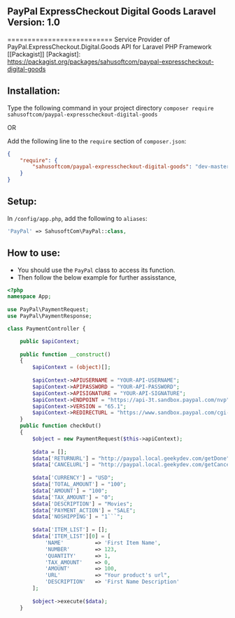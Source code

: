 ## PayPal ExpressCheckout Digital Goods Laravel Version: 1.0
==========================
Service Provider of PayPal.ExpressCheckout.Digital.Goods API for Laravel PHP Framework [[Packagist]]
[Packagist]: <https://packagist.org/packages/sahusoftcom/paypal-expresscheckout-digital-goods>

## Installation:

Type the following command in your project directory
`composer require sahusoftcom/paypal-expresscheckout-digital-goods`

OR

Add the following line to the `require` section of `composer.json`:
```json
{
    "require": {
        "sahusoftcom/paypal-expresscheckout-digital-goods": "dev-master"
    }
}
```

## Setup:

In `/config/app.php`, add the following to `aliases`:
  
```php
'PayPal' => SahusoftCom\PayPal::class,
```

## How to use:

* You should use the `PayPal` class to access its function.
* Then follow the below example for further assisstance, 

```php
<?php
namespace App;
 
use PayPal\PaymentRequest;
use PayPal\PaymentResponse;

class PaymentController {	

    public $apiContext;
    
	public function __construct()
	{
	    $apiContext = (object)[];
		
        $apiContext->APIUSERNAME = "YOUR-API-USERNAME";
        $apiContext->APIPASSWORD = "YOUR-API-PASSWORD";
        $apiContext->APISIGNATURE = "YOUR-API-SIGNATURE";
        $apiContext->ENDPOINT = "https://api-3t.sandbox.paypal.com/nvp";
        $apiContext->VERSION = "65.1";
        $apiContext->REDIRECTURL = "https://www.sandbox.paypal.com/cgi-bin/webscr?cmd=_express-checkout&token=";
	}
	public function checkOut()
	{
        $object = new PaymentRequest($this->apiContext);
    
        $data = [];
        $data['RETURNURL'] = "http://paypal.local.geekydev.com/getDone";
        $data['CANCELURL'] = "http://paypal.local.geekydev.com/getCancel";
    
        $data['CURRENCY'] = "USD";
        $data['TOTAL_AMOUNT'] = "100";
        $data['AMOUNT'] = "100";
        $data['TAX_AMOUNT'] = "0";
        $data['DESCRIPTION'] = "Movies";
        $data['PAYMENT_ACTION'] = "SALE";
        $data['NOSHIPPING'] = "1```";
    
        $data['ITEM_LIST'] = [];
        $data['ITEM_LIST'][0] = [
        	'NAME'			=> 'First Item Name',
    		'NUMBER'		=> 123,
    		'QUANTITY'		=> 1,
    		'TAX_AMOUNT'	=> 0,
    		'AMOUNT'		=> 100,
    		'URL'           => "Your product's url",
    		'DESCRIPTION'	=> 'First Name Description'
        ];
    
        $object->execute($data);
	}
```